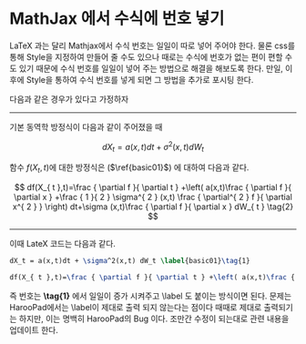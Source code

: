 # MathJax 에서 수식에 번호 넣기

LaTeX 과는 달리 Mathjax에서 수식 번호는 일일이 따로 넣어 주어야 한다. 물론 css를 통해 Style을 지정하여 만들어 줄 수도 있으나 때로는 수식에 번호가 없는 편이 편할 수도 있기 때문에 수식 번호를 일일이 넣어 주는 방법으로 해결을 해보도록 한다. 만일, 이후에 Style을 통하여 수식 번호를 넣게 되면 그 방법을 추가로 포시팅 한다. 

다음과 같은 경우가 있다고 가정하자
- - -
기본 동역학 방정식이 다음과 같이 주어졌을 때

$$
dX_t = a(x,t)dt + \sigma^2(x,t) dW_t \label{basic01}\tag{1}
$$

함수 $f(X_t, t)$에 대한 방정식은 ($\ref{basic01}$) 에 대하여 다음과 같다.

$$
df(X_{ t },t)=\frac { \partial f }{ \partial t } +\left( a(x,t)\frac { \partial f }{ \partial x } +\frac { 1 }{ 2 } \sigma^{ 2 } (x,t) \frac { \partial^{ 2 } f }{ \partial x^{ 2 } }  \right) dt+\sigma (x,t)\frac { \partial f }{ \partial x } dW_{ t } \tag{2}
$$

- - -

이때 LateX 코드는 다음과 같다.
~~~tex
dX_t = a(x,t)dt + \sigma^2(x,t) dW_t \label{basic01}\tag{1}

df(X_{ t },t)=\frac { \partial f }{ \partial t } +\left( a(x,t)\frac { \partial f }{ \partial x } +\frac { 1 }{ 2 } \sigma^{ 2 } (x,t) \frac { \partial^{ 2 } f }{ \partial x^{ 2 } }  \right) dt+\sigma (x,t)\frac { \partial f }{ \partial x } dW_{ t } \tag{2}
~~~

즉 번호는 **\\tag{1}** 에서 일일이 증가 시켜주고 \\label 도 붙이는 방식이면 된다. 문제는 HarooPad에서는 \\label이 제대로 출력 되지 않는다는 점이다 때때로 제대로 출력되기는 하지만, 이는 명백히 HarooPad의 Bug 이다. 
조만간 수정이 되는대로 관련 내용을 업데이트 한다.
